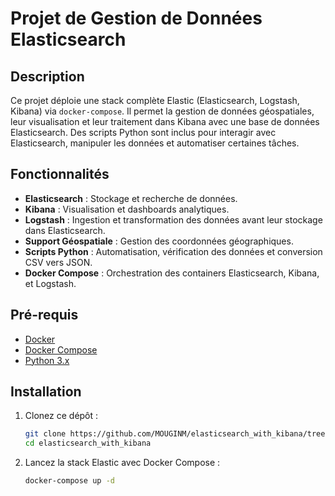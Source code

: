 # Projet de Gestion de Données Elasticsearch 

## Description

Ce projet déploie une stack complète Elastic (Elasticsearch, Logstash, Kibana) via `docker-compose`. Il permet la gestion de données géospatiales, leur visualisation et leur traitement dans Kibana avec une base de données Elasticsearch. Des scripts Python sont inclus pour interagir avec Elasticsearch, manipuler les données et automatiser certaines tâches.

## Fonctionnalités

- **Elasticsearch** : Stockage et recherche de données.
- **Kibana** : Visualisation et dashboards analytiques.
- **Logstash** : Ingestion et transformation des données avant leur stockage dans Elasticsearch.
- **Support Géospatiale** : Gestion des coordonnées géographiques.
- **Scripts Python** : Automatisation, vérification des données et conversion CSV vers JSON.
- **Docker Compose** : Orchestration des containers Elasticsearch, Kibana, et Logstash.

## Pré-requis

- [Docker](https://docs.docker.com/get-docker/)
- [Docker Compose](https://docs.docker.com/compose/install/)
- [Python 3.x](https://www.python.org/downloads/)

## Installation

1. Clonez ce dépôt :

   ```bash
   git clone https://github.com/MOUGINM/elasticsearch_with_kibana/tree/main
   cd elasticsearch_with_kibana

2. Lancez la stack Elastic avec Docker Compose :

   ```bash
   docker-compose up -d




   
